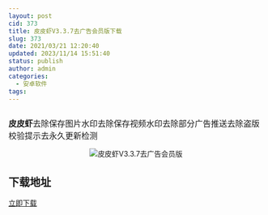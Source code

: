 ```yaml
---
layout: post
cid: 373
title: 皮皮虾V3.3.7去广告会员版下载
slug: 373
date: 2021/03/21 12:20:40
updated: 2023/11/14 15:51:40
status: publish
author: admin
categories: 
  - 安卓软件
tags: 
---
```



<div alt="潮男心博客 www.cnx0.com">
	<p>
		<span style="font-size:16px;"><img src="https://www.kjsv.com/download/image/2021/03/20/20210320184320_499155.jpg" alt="" /></span>
	</p>
	<p>
		<span style="font-size:16px;"><strong>皮皮虾</strong></span><span style="font-size:16px;">去除保存图片水印去除保存视频水印去除部分广告推送去除盗版校验提示去永久更新检测</span> 
	</p>
	<p style="text-align:center;">
		<img src="https://www.kjsv.com/download/image/2021/03/20/20210320120541_323922.jpg" alt="皮皮虾V3.3.7去广告会员版" title="皮皮虾V3.3.7去广告会员版" align="" /> 
	</p>
	<h2>
		下载地址
	</h2>
<a target="_block" href="https://gusheng.lanzous.com/iR7icn4fdlg">立即下载</a> 
</div>